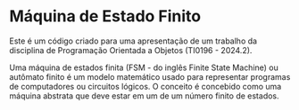# Máquina de Estado Finito

Este é um código criado para uma apresentação de um trabalho da disciplina de Programação Orientada a Objetos (TI0196 - 2024.2). 


Uma máquina de estados finita (FSM - do inglês Finite State Machine) ou autômato finito é um modelo matemático usado para representar programas de computadores ou circuitos lógicos. 
O conceito é concebido como uma máquina abstrata que deve estar em um de um número finito de estados.




